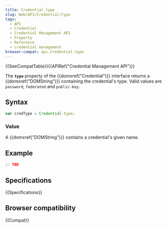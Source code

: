 ```yaml
---
title: Credential.type
slug: Web/API/Credential/type
tags:
  - API
  - Credential
  - Credential Management API
  - Property
  - Reference
  - credential management
browser-compat: api.Credential.type
---
```

{{SeeCompatTable}}{{APIRef("Credential Management API")}}

The **`type`** property of the
{{domxref("Credential")}} interface returns a {{domxref("DOMString")}} containing the
credential's type. Valid values are `password`, `federated` and
`public-key`.

## Syntax

```js
var credType = Credential.type;
```

### Value

A {{domxref("DOMString")}} contains a credential's given name.

## Example

```js
// TBD
```

## Specifications

{{Specifications}}

## Browser compatibility

{{Compat}}
